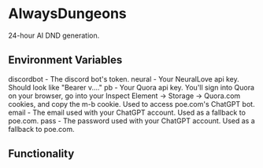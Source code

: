 # AlwaysDungeons
24-hour AI DND generation.

## Environment Variables
discordbot - The discord bot's token.
neural - Your NeuralLove api key. Should look like "Bearer v...."
pb - Your Quora api key. You'll sign into Quora on your browser, go into your Inspect Element -> Storage -> Quora.com cookies, and copy the m-b cookie. Used to access poe.com's ChatGPT bot.
email - The email used with your ChatGPT account. Used as a fallback to poe.com.
pass - The password used with your ChatGPT account. Used as a fallback to poe.com.

## Functionality
